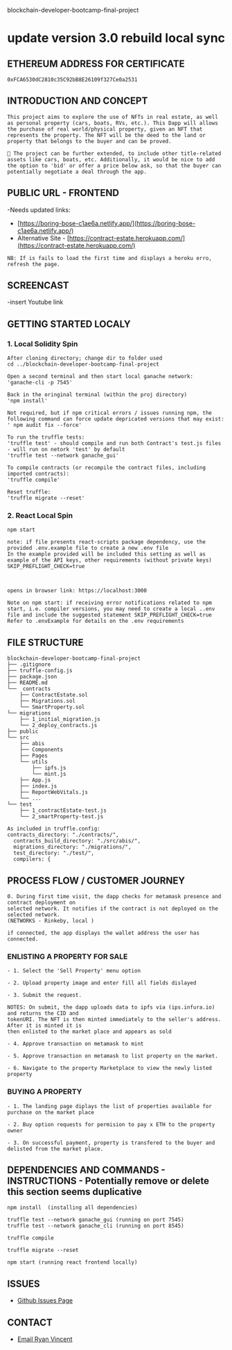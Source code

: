  blockchain-developer-bootcamp-final-project

# update version 3.0 rebuild local sync


## ETHEREUM ADDRESS FOR CERTIFICATE 

```
0xFCA6530dC2810c35C92bB8E26109f327Ce0a2531
```

## INTRODUCTION AND CONCEPT

```
This project aims to explore the use of NFTs in real estate, as well as personal property (cars, boats, RVs, etc.). This Dapp will allows 
the purchase of real world/physical property, given an NFT that represents the property. The NFT will be the deed to the land or property that belongs to the buyer and can be proved. 

🚀 The project can be further extended, to include other title-related assets like cars, boats, etc. Additionally, it would be nice to add the option to 'bid' or offer a price below ask, so that the buyer can potentially negotiate a deal through the app.

```
## PUBLIC URL - FRONTEND

-Needs updated links:
- [https://boring-bose-c1ae6a.netlify.app/](https://boring-bose-c1ae6a.netlify.app/)
- Alternative Site - [https://contract-estate.herokuapp.com/](https://contract-estate.herokuapp.com/)
```
NB: If is fails to load the first time and displays a heroku erro, refresh the page.
```

## SCREENCAST

-insert Youtube link

## GETTING STARTED LOCALY

### 1. Local Solidity Spin
```
After cloning directory; change dir to folder used
cd ../blockchain-developer-bootcamp-final-project

Open a second terminal and then start local ganache network: 
'ganache-cli -p 7545'

Back in the oringinal terminal (within the proj directory)
'npm install'

Not required, but if npm critical errors / issues running npm, the following command can force update depricated versions that may exist:
' npm audit fix --force'

To run the truffle tests:
'truffle test' - should compile and run both Contract's test.js files - will run on netork 'test' by default
'truffle test --network ganache_gui' 

To compile contracts (or recompile the contract files, including imported contracts):
'truffle compile' 

Reset truffle:
'truffle migrate --reset'
```
### 2. React Local Spin
```
npm start

note: if file presents react-scripts package dependency, use the provided .env.example file to create a new .env file
In the example provided will be included this setting as well as example of the API keys, other requirements (without private keys)
SKIP_PREFLIGHT_CHECK=true



opens in browser link: https://localhost:3000

Note on npm start: if receiving error notifications related to npm start, i.e. compiler versions, you may need to create a local ..env file and include the suggested statement SKIP_PREFLIGHT_CHECK=true  
Refer to .envExample for details on the .env requirements

```
## FILE STRUCTURE

```
blockchain-developer-bootcamp-final-project
├── .gitignore
├── truffle-config.js
├── package.json
├── README.md
└──  contracts
	├── ContractEstate.sol
	├── Migrations.sol
	└── SmartProperty.sol
└── migrations
	├── 1_initial_migration.js
	└── 2_deploy_contracts.js
├── public
└── src
	├── abis
	├── Components
	├── Pages
	└── utils
		├── ipfs.js
		└── mint.js
	├── App.js
	├── index.js
	├── ReportWebVitals.js
	└── ...
└── test
	├── 1_contractEstate-test.js
	└── 2_smartProperty-test.js

As included in truffle.config: 
contracts_directory: "./contracts/",
  contracts_build_directory: "./src/abis/",
  migrations_directory: "./migrations/",
  test_directory: "./test/",
  compilers: {

```

## PROCESS FLOW / CUSTOMER JOURNEY

```
0. During first time visit, the dapp checks for metamask presence and contract deployment on 
selected network. It notifies if the contract is not deployed on the selected network. 
(NETWORKS - Rinkeby, local )

if connected, the app displays the wallet address the user has connected.
```

### ENLISTING A PROPERTY FOR SALE
```
- 1. Select the 'Sell Property' menu option

- 2. Upload property image and enter fill all fields dislayed

- 3. Submit the request. 

NOTES: On submit, the dapp uploads data to ipfs via (ips.infura.io) and returns the CID and 
tokenURI. The NFT is then minted immediately to the seller's address. After it is minted it is 
then enlisted to the market place and appears as sold

- 4. Approve transaction on metamask to mint

- 5. Approve transaction on metamask to list property on the market.

- 6. Navigate to the property Marketplace to view the newly listed property
```

### BUYING A PROPERTY
```
- 1. The landing page diplays the list of properties available for purchase on the market place

- 2. Buy option requests for permision to pay x ETH to the property owner

- 3. On successful payment, property is transfered to the buyer and delisted from the market place. 
```

## DEPENDENCIES AND COMMANDS - INSTRUCTIONS - Potentially remove or delete this section seems duplicative

```
npm install  (installing all dependencies)

truffle test --network ganache_gui (running on port 7545)
truffle test --network ganache_cli (running on port 8545)

truffle compile

truffle migrate --reset 

npm start (running react frontend locally)
```

## ISSUES
- [Github Issues Page](https://github.com/ryvince/blockchain-developer-bootcamp-final-project/issues)

## CONTACT
- [Email Ryan Vincent](mailto:ryvince.dev@gmail.com)
